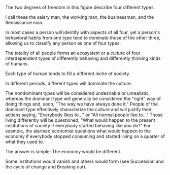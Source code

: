 The two degrees of freedom in this figure describe four different types. 

I call these the salary man, the working man, the businessman, and the Renaissance man. 

In most cases a person will identify with aspects of all four, yet a person's behavioral  habits  from  one  type  tend  to  dominate  those  of  the  other  three, allowing us to classify any person as one of four types. 

The  totality  of  all  people  forms  an  ecosystem  or  a  culture  of  four interdependent types of differently behaving and differently thinking kinds of humans. 

Each type of human tends to fill a different niche of society. 

In different periods, different types will dominate the culture. 

The nondominant types will be considered undesirable or unrealistic, whereas the dominant type will generally be  considered  the  "right"  way  of  doing  things  and,  soon,  "The  way  we  have always done it." People of the dominant type effectively characterize the culture and  will  justify  their  actions  saying,  "Everybody  likes  to..."  or  "All  normal people  like  to..."  Those  living  differently  will  be  questioned,  "What  would happen to the present institutions of society if everybody started behaving like you do?" For example, the alarmed economist questions what would happen to the economy if everybody stopped consuming and started living on a quarter of what they used to. 

The answer is simple: The economy would be different. 

Some institutions would vanish and others would form (see Succession and the cycle of change and Breaking out). 

